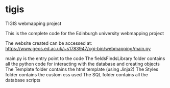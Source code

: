 # tigis
TIGIS webmapping project

This is the complete code for the Edinburgh university webmapping project

The website created can be accessed at:
https://www.geos.ed.ac.uk/~s1783947/cgi-bin/webmapping/main.py

main.py is the entry point to the code
The fieldsFindsLibrary folder contains all the python code for interacting with the database and creating objects
The Template folder contains the html template (using Jinja2)
The Styles folder contains the custom css used
The SQL folder contains all the database scripts
